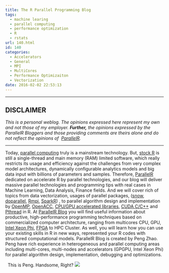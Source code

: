 ```yaml
---
title: The R Parallel Programming Blog
tags:
  - machine learing
  - parallel computing
  - performance optimization
  - R
  - rstats
url: 140.html
id: 140
categories:
  - Accelerators
  - General
  - MPI
  - MultiCores
  - Performance Optimizaiton
  - Vectorization
date: 2016-02-02 22:53:13
---
```


* * *

DISCLAIMER
----------

_This is a personal weblog. The opinions expressed here represent my own and not those of my employer. **Further,** the opinions expressed by the ParallelR Bloggers and those providing comments are theirs alone and do not reflect the opinions of  [ParallelR](http://parallelr.com)._

* * *

Today, [parallel computing](https://en.wikipedia.org/wiki/Parallel_computing) truly is a mainstream technology. But, [stock R](http://www.r-project.org/) is still a single-thread and main memory (RAM) limited software, which really restricts its usage and efficiency against the challenges from very complex model architectures, dynamically configurable analytics models and big data input with billions of parameters and samples. Therefore, [ParallelR](http://www.parallelr.com) dedicated on accelerate R by parallel technologies, and our blog will deliver massive parallel technologies and programming tips with real cases in Machine Learning, Data Analysis, Finance fields. And we will cover rich of topics from data vectorization, usages of parallel packages, ([snow](https://cran.r-project.org/web/packages/snow/index.html), [doparallel](https://cran.r-project.org/web/packages/doParallel/index.html), [Rmpi](https://cran.r-project.org/web/packages/Rmpi/index.html), [SparkR](https://spark.apache.org/docs/1.5.2/sparkr.html)) , to parallel algorithm design and implementation by [OpenMP](http://www.openmp.org/), [OpenACC](http://www.openacc.org/), [CPU/GPU accelerated libraries](http://developer.nvidia.com/gpu-accelerated-libraries), [CUDA C/C++](http://www.nvidia.com/object/cuda_home_new.html) and [Pthread](https://en.wikipedia.org/wiki/POSIX_Threads) in R. At [ParallelR Blog](http://www.parallelr.com/blog/) you will find useful information about productive, high-performance programming techniques based on commercialized computer architecture, ranging from multicores CPU, GPU, [Intel Xeon Phi](http://www.intel.com/content/www/us/en/processors/xeon/xeon-phi-detail.html), [FPGA](https://en.wikipedia.org/wiki/Field-programmable_gate_array) to HPC Cluster. As well, you will learn how you can use your existing skills in R in new ways, represented your R codes with structured computational models. ParallelR Blog is created by Peng Zhao. Peng have rich experience in heterogeneous and parallel computing areas including multi-cores, multi-nodes and accelerators (GPGPU, Intel Xeon Phi) for parallel algorithm design, implementation, debugging and optimizations.

 
This is Peng. Handsome, Right?
[![](http://www.parallelr.com/wp-content/uploads/2016/02/PengZhao@ParallelR.png)](http://www.parallelr.com/wp-content/uploads/2016/02/PengZhao@ParallelR.png)